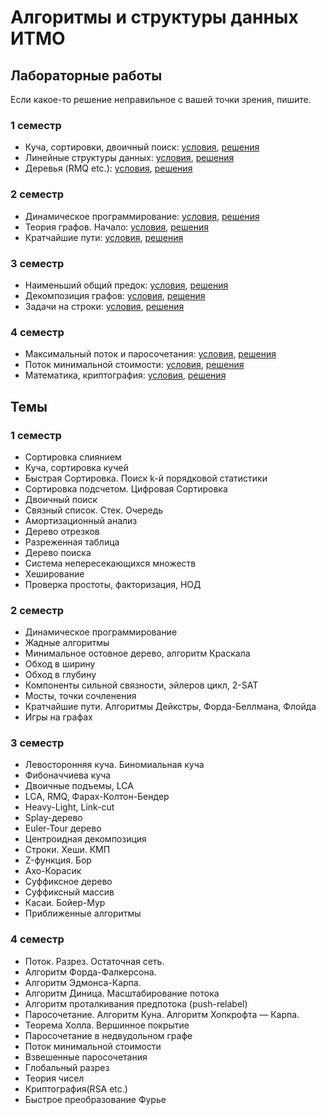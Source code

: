 # Алгоритмы и структуры данных ИТМО


## Лабораторные работы

Если какое-то решение неправильное с вашей точки зрения, пишите.
### 1 семестр
- Куча, сортировки, двоичный поиск:
    [условия](term1/heap_sort/problems.pdf),
    [решения](term1/heap_sort)
- Линейные структуры данных:
    [условия](term1/linear_structures/problems.pdf),
    [решения](term1/linear_structures)
- Деревья (RMQ etc.):
    [условия](term1/trees/problems.pdf),
    [решения](term1/trees)

### 2 семестр
- Динамическое программирование:
    [условия](term2/Dynamic%20programming/problems.pdf),
    [решения](term2/Dynamic%20programming)
- Теория графов. Начало:
    [условия](term2/Graphs/problems.pdf),
    [решения](term2/Graphs)
- Кратчайшие пути:
    [условия](term2/Shortest%20paths/problems.pdf),
    [решения](term2/Shortest%20paths)

### 3 семестр
- Наименьший общий предок:
    [условия](term3/LCA/problems.pdf),
    [решения](term3/LCA)
- Декомпозиция графов:
    [условия](term3/Decomp/problems.pdf),
    [решения](term3/Decomp)
- Задачи на строки:
    [условия](term3/Strings/problems.pdf),
    [решения](term3/Strings)

### 4 семестр
- Максимальный поток и паросочетания:
    [условия](term4/Flow%20and%20Matching/problems.pdf),
    [решения](term4/Flow%20and%20Matching)
- Поток минимальной стоимости:
    [условия](term4/Min%20cost%20flow/problems.pdf),
    [решения](term4/Min%20cost%20flow)
- Математика, криптография:
    [условия](term4/Crypto/problems.pdf),
    [решения](term4/Crypto)

## Темы

### 1 семестр
- Сортировка слиянием
- Куча, сортировка кучей
- Быстрая Сортировка. Поиск k-й порядковой статистики
- Сортировка подсчетом. Цифровая Сортировка
- Двоичный поиск
- Связный список. Стек. Очередь
- Амортизационный анализ
- Дерево отрезков
- Разреженная таблица
- Дерево поиска
- Система непересекающихся множеств
- Хеширование
- Проверка простоты, факторизация, НОД

### 2 семестр
- Динамическое программирование
- Жадные алгоритмы
- Минимальное остовное дерево, алгоритм Краскала
- Обход в ширину
- Обход в глубину
- Компоненты сильной связности, эйлеров цикл, 2-SAT
- Мосты, точки сочленения
- Кратчайшие пути. Алгоритмы Дейкстры, Форда-Беллмана, Флойда
- Игры на графах

### 3 семестр
- Левосторонняя куча. Биномиальная куча
- Фибоначчиева куча
- Двоичные подъемы, LCA
- LCA, RMQ, Фарах-Колтон-Бендер
- Heavy-Light, Link-cut
- Splay-дерево
- Euler-Tour дерево
- Центроидная декомпозиция
- Строки. Хеши. КМП
- Z-функция. Бор
- Ахо-Корасик
- Суффиксное дерево
- Суффиксный массив
- Касаи. Бойер-Мур
- Приближенные алгоритмы

### 4 семестр
- Поток. Разрез. Остаточная сеть. 
- Алгоритм Форда-Фалкерсона.
- Алгоритм Эдмонса-Карпа.
- Алгоритм Диница. Масштабирование потока  
- Алгоритм проталкивания предпотока (push-relabel)
- Паросочетание. Алгоритм Куна. Алгоритм Хопкрофта — Карпа. 
- Теорема Холла. Вершинное покрытие
- Паросочетание в недвудольном графе
- Поток минимальной стоимости
- Взвешенные паросочетания
- Глобальный разрез 
- Теория чисел
- Криптография(RSA etc.)
- Быстрое преобразование Фурье
